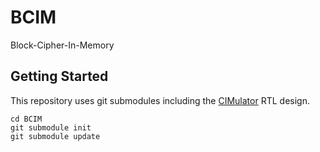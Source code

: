# BCIM
Block-Cipher-In-Memory

## Getting Started
This repository uses git submodules including the [CIMulator](https://github.com/adervay1/CIMulator) RTL design. 
```
cd BCIM
git submodule init
git submodule update
```
